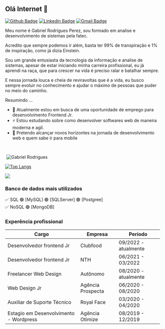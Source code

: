 ## Olá Internet 👋

[![Github Badge](https://img.shields.io/badge/-Github-000?style=flat-square&logo=Github&logoColor=white&link=https://github.com/Gabriel4420)](https://github.com/Gabriel4420)
[![Linkedin Badge](https://img.shields.io/badge/-LinkedIn-blue?style=flat-square&logo=Linkedin&logoColor=white&link=https://www.linkedin.com/in/gabriel-rodrigues-perez-2069b072/)](https://www.linkedin.com/in/gabriel-rodrigues-perez-2069b072/)
[![Gmail Badge](https://img.shields.io/badge/-Gmail-c14438?style=flat-square&logo=Gmail&logoColor=white&link=mailto:gabriel_rodrigues_perez@hotmail.com)](mailto:gabriel_rodrigues_perez@hotmail.com)

<p style="text-align: justify;">

Meu nome é Gabriel Rodrigues Perez, sou formado em analise e desenvolvimento de sistemas pela fatec.

Acredito que sempre podemos ir além, basta ter 99% de transpiração e 1% de inspiração, como já dizia Einstein.

Sou um grande entusiasta da tecnologia da informação e analise de sistemas, apesar de estar iniciando minha carreira profissional, eu já aprendi na raça, que para crescer na vida é preciso ralar e batalhar sempre.

E nessa jornada louca e cheia de reviravoltas que é a vida, eu busco sempre evoluir no conhecimento e ajudar o máximo de pessoas que puder no meio do caminho.
</p>

Resumindo ...

- 🔭 Atualmente estou em busca de uma oportunidade de emprego para desenvolvimento Frontend Jr. 
- ⚡ Estou estudando sobre como desenvolver softwares web de maneira moderna e agil. 
- 🌱 Pretendo alcançar novos horizontes na jornada de desenvolvimento web e quem sabe ir para mobile
<br/>

<p>&nbsp;<img align="justify" src="https://github-readme-stats.vercel.app/api?username=Gabriel4420&show_icons=true&theme=dracula" alt="Gabriel Rodrigues" /></p>

[![Top Langs](https://github-readme-stats.vercel.app/api/top-langs/?username=Gabriel4420&layout=compact&how_icons=true&theme=dark)](https://github.com/anuraghazra/github-readme-stats)

<img src="https://github-profile-trophy.vercel.app/?username=Gabriel4420&row=1&column=6&theme=dracula&margin-w=15&margin-h=15"/>




### Banco de dados mais utilizados

✅ SQL
 🟢 [MySQL]
 🟢 [SQLServer]
 🟢 [Postgree]
 <br/>
✅ NoSQL
 🟢 [MongoDB] 


### Experência profissional

| Cargo| Empresa | Período |
| ------ | ------ |------ | 
| Desenvolvedor frontend Jr | Clubfood | 09/2022 -  atualmente | 
| Desenvolvedor frontend Jr | NTH | 06/2021 -  03/2022  | 
| Freelancer Web Design | Autônomo | 08/2020 - atualmente  | 
| Web Design Jr | Agência Prospecta | 06/2020 - 08/2020 | 
| Auxiliar de Suporte Técnico | Royal Face | 03/2020 - 04/2020 | 
| Estagio em Desenvolvimento - Wordpress | Agência Otimize | 08/2019 - 12/2019 | 

